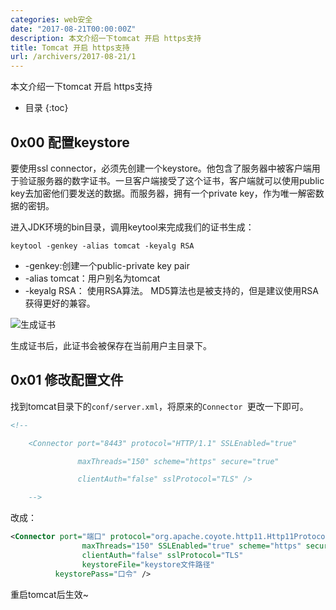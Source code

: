 ```yaml
---
categories: web安全
date: "2017-08-21T00:00:00Z"
description: 本文介绍一下tomcat 开启 https支持
title: Tomcat 开启 https支持
url: /archivers/2017-08-21/1
---
```

本文介绍一下tomcat 开启 https支持
<!--more-->
* 目录
{:toc}

## 0x00 配置keystore

要使用ssl connector，必须先创建一个keystore。他包含了服务器中被客户端用于验证服务器的数字证书。一旦客户端接受了这个证书，客户端就可以使用public key去加密他们要发送的数据。而服务器，拥有一个private key，作为唯一解密数据的密钥。

进入JDK环境的bin目录，调用keytool来完成我们的证书生成：

`keytool -genkey -alias tomcat -keyalg RSA`

* -genkey:创建一个public-private key pair
* -alias tomcat：用户别名为tomcat
* -keyalg RSA： 使用RSA算法。  MD5算法也是被支持的，但是建议使用RSA获得更好的兼容。

![生成证书](https://rvn0xsy.oss-cn-shanghai.aliyuncs.com/2017-08-21/0x00.jpg)

生成证书后，此证书会被保存在当前用户主目录下。

## 0x01 修改配置文件

找到tomcat目录下的`conf/server.xml`，将原来的`Connector `更改一下即可。

```xml
<!--

    <Connector port="8443" protocol="HTTP/1.1" SSLEnabled="true"

               maxThreads="150" scheme="https" secure="true"

               clientAuth="false" sslProtocol="TLS" />

    -->
```

改成：

```xml
<Connector port="端口" protocol="org.apache.coyote.http11.Http11Protocol"  
                maxThreads="150" SSLEnabled="true" scheme="https" secure="true"  
                clientAuth="false" sslProtocol="TLS"  
                keystoreFile="keystore文件路径"   
          keystorePass="口令" />
```


重启tomcat后生效~
